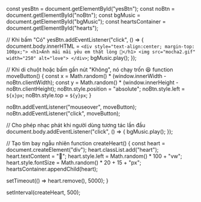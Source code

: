 const yesBtn = document.getElementById("yesBtn");
const noBtn = document.getElementById("noBtn");
const bgMusic = document.getElementById("bgMusic");
const heartsContainer = document.getElementById("hearts");

// Khi bấm "Có"
yesBtn.addEventListener("click", () => {
  document.body.innerHTML = `
    <div style="text-align:center; margin-top: 100px;">
      <h1>Anh mãi mãi yêu em thật lòng 🥰</h1>
      <img src="mocha2.gif" width="250" alt="love">
    </div>
  `;
  bgMusic.play();
});

// Khi di chuột hoặc bấm gần nút "Không", nó chạy trốn 😆
function moveButton() {
  const x = Math.random() * (window.innerWidth - noBtn.clientWidth);
  const y = Math.random() * (window.innerHeight - noBtn.clientHeight);
  noBtn.style.position = "absolute";
  noBtn.style.left = `${x}px`;
  noBtn.style.top = `${y}px`;
}

noBtn.addEventListener("mouseover", moveButton);
noBtn.addEventListener("click", moveButton);

// Cho phép nhạc phát khi người dùng tương tác lần đầu
document.body.addEventListener("click", () => {
  bgMusic.play();
});

// Tạo tim bay ngẫu nhiên
function createHeart() {
  const heart = document.createElement("div");
  heart.classList.add("heart");
  heart.textContent = "💖";
  heart.style.left = Math.random() * 100 + "vw";
  heart.style.fontSize = Math.random() * 20 + 15 + "px";
  heartsContainer.appendChild(heart);

  setTimeout(() => heart.remove(), 5000);
}

setInterval(createHeart, 500);

